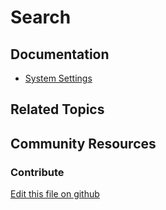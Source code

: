 # Search

## Documentation

* [System Settings](https://learn.liferay.com/dxp/7.x/en/system-administration/system_settings.html)

## Related Topics


## Community Resources


### Contribute

[Edit this file on github](https://github.com/olafk/controlpanel-documentation-docs/blob/master/md/73en/com_liferay_configuration_admin_web_portlet_SystemSettingsPortlet/com.liferay.portal.search.configuration.IndexWriterHelperConfiguration.md)
